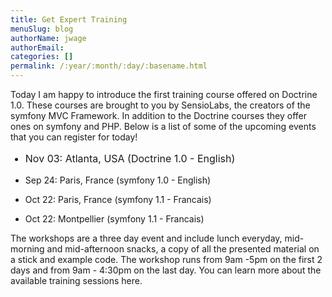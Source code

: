 ```yaml
---
title: Get Expert Training
menuSlug: blog
authorName: jwage 
authorEmail: 
categories: []
permalink: /:year/:month/:day/:basename.html
---
```

<p>

Today I am happy to introduce the first training course offered on
Doctrine 1.0. These courses are brought to you by SensioLabs, the
creators of the symfony MVC Framework. In addition to the Doctrine
courses they offer ones on symfony and PHP. Below is a list of some of
the upcoming events that you can register for today!

</p><ul><li style="font-size: 16px">   

Nov 03: Atlanta, USA (Doctrine 1.0 - English)

</li><li>   

Sep 24: Paris, France (symfony 1.0 - English)

</li><li>   

Oct 22: Paris, France (symfony 1.1 - Francais)

</li><li>   

Oct 22: Montpellier (symfony 1.1 - Francais)

</li></ul><p>

The workshops are a three day event and include lunch everyday,
mid-morning and mid-afternoon snacks, a copy of all the presented
material on a stick and example code. The workshop runs from 9am -5pm on
the first 2 days and from 9am - 4:30pm on the last day. You can learn
more about the available training sessions here.

</p>


